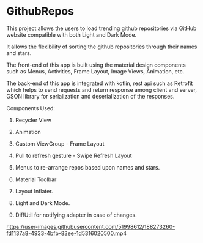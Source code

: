 # GithubRepos
This project allows the users to load trending github repositories via GitHub website compatible with both Light and Dark Mode.

It allows the flexibility of sorting the github repositories through their names and stars.

The front-end of this app is built using the material design components such as Menus, Activities, Frame Layout, Image Views, Animation, etc.

The back-end of this app is integrated with kotlin, rest api such as Retrofit which helps to send requests and return response among client and server, GSON library for serialization and deserialization of the responses.

Components Used:

1. Recycler View

2. Animation

3. Custom ViewGroup - Frame Layout

4. Pull to refresh gesture - Swipe Refresh Layout

5. Menus to re-arrange repos based upon names and stars.

6. Material Toolbar

7. Layout Inflater.

8. Light and Dark Mode.

9. DiffUtil for notifying adapter in case of changes.

https://user-images.githubusercontent.com/51998612/188273260-fd1137a8-4933-4bfb-83ee-1d5316020500.mp4

